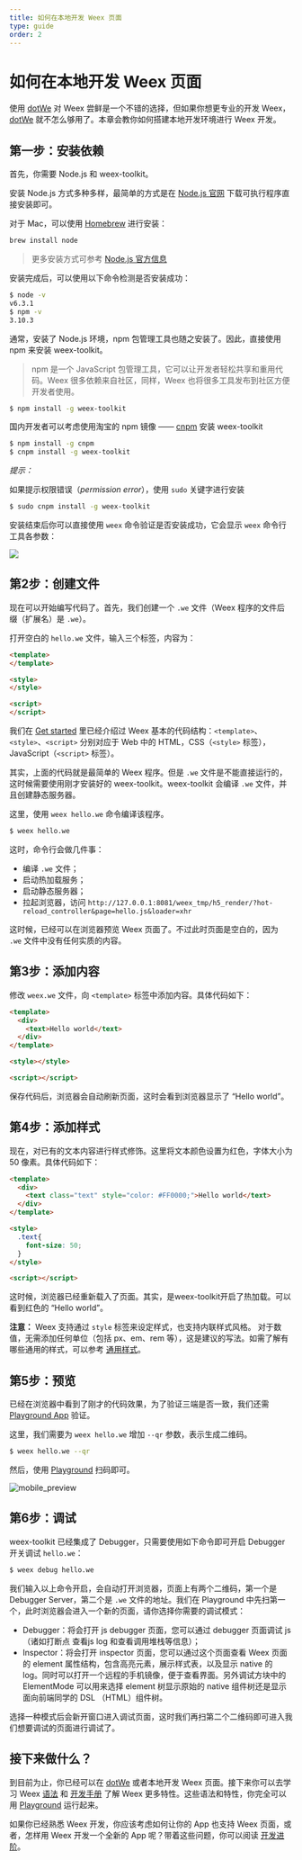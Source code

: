 ```yaml
---
title: 如何在本地开发 Weex 页面
type: guide
order: 2
---
```


# 如何在本地开发 Weex 页面

使用 [dotWe](http://dotwe.org) 对 Weex 尝鲜是一个不错的选择，但如果你想更专业的开发 Weex， [dotWe](http://dotwe.org) 就不怎么够用了。本章会教你如何搭建本地开发环境进行 Weex 开发。

## 第一步：安装依赖

首先，你需要 Node.js 和 weex-toolkit。

安装 Node.js 方式多种多样，最简单的方式是在 [Node.js 官网](https://nodejs.org/en/) 下载可执行程序直接安装即可。

对于 Mac，可以使用 [Homebrew](http://brew.sh/) 进行安装：

```bash
brew install node
```

> 更多安装方式可参考 [Node.js 官方信息](https://nodejs.org/en/download/)

安装完成后，可以使用以下命令检测是否安装成功：

```bash
$ node -v
v6.3.1
$ npm -v
3.10.3
```

通常，安装了 Node.js 环境，npm 包管理工具也随之安装了。因此，直接使用 npm 来安装 weex-toolkit。

> npm 是一个 JavaScript 包管理工具，它可以让开发者轻松共享和重用代码。Weex 很多依赖来自社区，同样，Weex 也将很多工具发布到社区方便开发者使用。

```bash
$ npm install -g weex-toolkit    
```	  

国内开发者可以考虑使用淘宝的 npm 镜像 —— [cnpm](https://npm.taobao.org/) 安装 weex-toolkit

```bash
$ npm install -g cnpm
$ cnpm install -g weex-toolkit
```

*提示：*

如果提示权限错误（*permission error*），使用 `sudo` 关键字进行安装

```bash
$ sudo cnpm install -g weex-toolkit
```

安装结束后你可以直接使用 `weex` 命令验证是否安装成功，它会显示 `weex` 命令行工具各参数：

![](https://img.alicdn.com/tps/TB1kHFrOFXXXXaYXXXXXXXXXXXX-615-308.jpg)

## 第2步：创建文件

现在可以开始编写代码了。首先，我们创建一个 `.we` 文件（Weex 程序的文件后缀（扩展名）是 `.we`）。

打开空白的 `hello.we` 文件，输入三个标签，内容为：
 
```html
<template>
</template>

<style>
</style>

<script>
</script>      
```	

我们在 [Get started](/get-started.md) 里已经介绍过 Weex 基本的代码结构：`<template>`、`<style>`、`<script>` 分别对应于 Web 中的 HTML，CSS（`<style>` 标签），JavaScript（`<script>` 标签）。

其实，上面的代码就是最简单的 Weex 程序。但是 `.we` 文件是不能直接运行的，这时候需要使用刚才安装好的 weex-toolkit。weex-toolkit 会编译 `.we` 文件，并且创建静态服务器。

这里，使用 `weex hello.we` 命令编译该程序。

```bash
$ weex hello.we       
```

这时，命令行会做几件事： 

- 编译 `.we` 文件；
- 启动热加载服务；
- 启动静态服务器；
- 拉起浏览器，访问 `http://127.0.0.1:8081/weex_tmp/h5_render/?hot-reload_controller&page=hello.js&loader=xhr`

这时候，已经可以在浏览器预览 Weex 页面了。不过此时页面是空白的，因为 `.we` 文件中没有任何实质的内容。

## 第3步：添加内容

修改 `weex.we` 文件，向 `<template>` 标签中添加内容。具体代码如下：      

```html
<template>
  <div>
    <text>Hello world</text>
  </div>
</template>

<style></style>

<script></script>       
```

保存代码后，浏览器会自动刷新页面，这时会看到浏览器显示了 “Hello world”。

## 第4步：添加样式

现在，对已有的文本内容进行样式修饰。这里将文本颜色设置为红色，字体大小为 50 像素。具体代码如下：              

```html 
<template>
  <div>
    <text class="text" style="color: #FF0000;">Hello world</text>
  </div>
</template>

<style>
  .text{
    font-size: 50;
  }
</style>

<script></script>
```

这时候，浏览器已经重新载入了页面。其实，是weex-toolkit开启了热加载。可以看到红色的 “Hello world”。

**注意：**
Weex 支持通过 `style` 标签来设定样式，也支持内联样式风格。 对于数值，无需添加任何单位（包括 px、em、rem 等），这是建议的写法。如需了解有哪些通用的样式，可以参考 [通用样式](/references/common-style.md)。

## 第5步：预览

已经在浏览器中看到了刚才的代码效果，为了验证三端是否一致，我们还需 [Playground App](https://alibaba.github.io/weex/download.html) 验证。

这里，我们需要为 `weex hello.we` 增加 `--qr` 参数，表示生成二维码。

```bash
$ weex hello.we --qr
```

然后，使用 [Playground](https://alibaba.github.io/weex/download.html) 扫码即可。

![mobile_preview](https://img.alicdn.com/tps/TB1fZBpOFXXXXaFXXXXXXXXXXXX-506-1024.jpg)

## 第6步：调试

weex-toolkit 已经集成了 Debugger，只需要使用如下命令即可开启 Debugger 开关调试 `hello.we`：

```bash
$ weex debug hello.we
```

我们输入以上命令开启，会自动打开浏览器，页面上有两个二维码，第一个是 Debugger Server，第二个是 `.we` 文件的地址。我们在 Playground 中先扫第一个，此时浏览器会进入一个新的页面，请你选择你需要的调试模式：

- Debugger：将会打开 js debugger 页面，您可以通过 debugger 页面调试 js（诸如打断点 查看js log 和查看调用堆栈等信息）；
- Inspector：将会打开 inspector 页面，您可以通过这个页面查看 Weex 页面的 element 属性结构，包含高亮元素，展示样式表，以及显示 native 的 log。同时可以打开一个远程的手机镜像，便于查看界面。另外调试方块中的 ElementMode 可以用来选择 element 树显示原始的 native 组件树还是显示面向前端同学的 DSL （HTML）组件树。

选择一种模式后会新开窗口进入调试页面，这时我们再扫第二个二维码即可进入我们想要调试的页面进行调试了。

## 接下来做什么？

到目前为止，你已经可以在 [dotWe](http://dotwe.org) 或者本地开发 Weex 页面。接下来你可以去学习 Weex [语法](/syntax/main.md) 和 [开发手册](/references/main.md) 了解 Weex 更多特性。这些语法和特性，你完全可以用 [Playground](https://alibaba.github.io/weex/download.html) 运行起来。

如果你已经熟悉 Weex 开发，你应该考虑如何让你的 App 也支持 Weex 页面，或者，怎样用 Weex 开发一个全新的 App 呢？带着这些问题，你可以阅读 [开发进阶](/how-to/main.md)。

